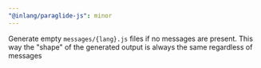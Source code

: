 ```yaml
---
"@inlang/paraglide-js": minor
---
```


Generate empty `messages/{lang}.js` files if no messages are present. This way the "shape" of the generated output is always the same regardless of messages
